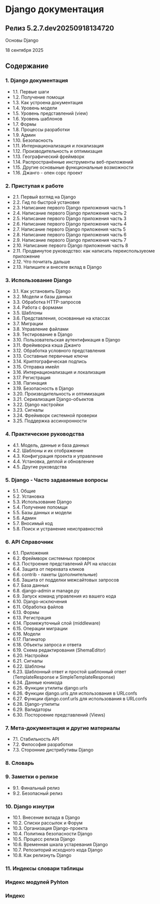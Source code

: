 # Django документация 

## Релиз 5.2.7.dev20250918134720

Основы Django

18 сентября 2025

## Содержание 

### 1. Django документация 
- 1.1. Первые шаги 
- 1.2. Получение помощи
- 1.3. Как устроена документация 
- 1.4. Уровень модели
- 1.5. Уровень представлений (view)
- 1.6. Уровень шаблонов 
- 1.7. Формы 
- 1.8. Процессы разработки 
- 1.9. Админ 
- 1.10. Безопасность 
- 1.11. Интернационализация и локализация 
- 1.12. Производительность и оптимизация 
- 1.13. Географический фреймворк 
- 1.14. Распространённые инструменты веб-приложений 
- 1.15. Другие основыные функциональные возможности 
- 1.16. Джанго - опен сорс проект 

### 2. Приступая к работе
- 2.1. Первый взгляд на Django 
- 2.2. Гид по быстрой установке 
- 2.3. Написание первого Django приложения часть 1
- 2.4. Написание первого Django приложения часть 2
- 2.5. Написание первого Django приложения часть 3
- 2.6. Написание первого Django приложения часть 4
- 2.7. Написание первого Django приложения часть 5
- 2.8. Написание первого Django приложения часть 6
- 2.9. Написание первого Django приложения часть 7
- 2.10. Написание первого Django приложения часть 8
- 2.11. Продвинутое руководство: как написать переиспользуеоме приложение 
- 2.12. Что почитать дальше
- 2.13. Напишите и внесете вклад в Django 

### 3. Использование Django 

- 3.1. Как установить Django 
- 3.2. Модели и базы данных 
- 3.3. Обработка HTTP-запросов
- 3.4. Работа с формами 
- 3.5. Шаблоны 
- 3.6. Представления, основанные на классах
- 3.7. Миграции 
- 3.8. Управление файлами 
- 3.9. Тестирование в Django 
- 3.10. Пользовательская аутентификация в Django 
- 3.11. Фреймворка кэша Джанго
- 3.12. Обработка условного представления 
- 3.13. Составные первичные ключи 
- 3.14. Криптографическая подпись 
- 3.15. Отправка имейл 
- 3.16. Интернационализация и локализация 
- 3.17. Регистрация 
- 3.18. Пагинация 
- 3.19. Безопасность в Django 
- 3.20. Производительность и оптимизация 
- 3.21. Сериализация Django-объектов
- 3.22. Django настройки
- 3.23. Сигналы 
- 3.24. Фреймворк системной проверки 
- 3.25. Поддержка ассинхронности 

### 4. Практические руководства 

- 4.1. Модель, данные и база данных 
- 4.2. Шаблоны и их отображение 
- 4.3. Конфигурация проекта и управление
- 4.4. Установка, деплой и обновление
- 4.5. Другие руководства 

### 5. Django - Часто задаваемые вопросы 

- 5.1. Общие 
- 5.2. Установка 
- 5.3. Использование Django 
- 5.4. Получение попомщи 
- 5.5. Базы данных и модели
- 5.6. Админ 
- 5.7. Вносимый код 
- 5.8. Поиск и устранение неисправностей 

### 6. API Справочник 

- 6.1. Приложения 
- 6.2. Фреймворк системных проверок 
- 6.3. Построение представлений API на классах 
- 6.4. Защита от перехвата кликов 
- 6.6. contrib - пакеты (дополнительные)
- 6.6. Зашита от подделки межсайтовых запросов 
- 6.7. База данных 
- 6.8. django-admin и manage.py 
- 6.9. Запуск команд управления из вашего кода 
- 6.10. Django-исключения 
- 6.11. Обработка файлов 
- 6.13. Формы
- 6.13. Регистрация 
- 6.14. Промежуточный слой (middleware)
- 6.15. Операции миграции
- 6.16. Модели
- 6.17. Пагинатор 
- 6.18. Объекты запроса и ответа 
- 6.19. Схема редактирования (ShemaEditor)
- 6.20. Настройки 
- 6.21. Сигналы 
- 6.22. Шаблоны 
- 6.23. Шаблонный ответ и простой шаблонный ответ (TemplateResponse и SimpleTemplateResponse)
- 6.24. Данные юникода
- 6.25. Функции утилиты django.urls 
- 6.26. Функции django.urls для использования в URLconfs
- 6.27. Функции django.conf.urls для использования в URLconfs
- 6.28. Django-утилиты 
- 6.29. Валидаторы 
- 6.30. Постороение представлений (Views)

### 7. Мета-документация и другие материалы 

- 7.1. Стабильность API
- 7.2. Философия разработки 
- 7.3. Сторонние дистрибутивы Django 

### 8. Словарь 

### 9. Заметки о релизе 

- 9.1. Финальный релиз 
- 9.2. Безопасный релиз 

### 10. Django изнутри 

- 10.1. Внесение вклада в Django 
- 10.2. Списки рассылок и Форум 
- 10.3. Организация Django-проекта 
- 10.4. Политика безопасности Django 
- 10.5. Процесс релиза Django 
- 10.6. Временная шкала устаревания Django
- 10.7. Репозиторий исходного кода Django 
- 10.8. Как релизнуть Django 

### 11. Индексы словари таблицы

### Индекс модулей Pyhton

### Индекс






